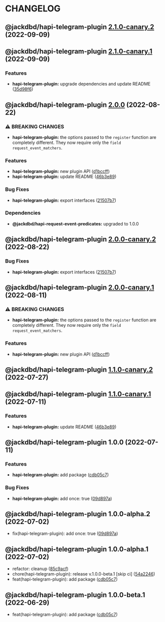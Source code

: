 # CHANGELOG

## @jackdbd/hapi-telegram-plugin [2.1.0-canary.2](https://github.com/jackdbd/matsuri/compare/@jackdbd/hapi-telegram-plugin@2.1.0-canary.1...@jackdbd/hapi-telegram-plugin@2.1.0-canary.2) (2022-09-09)

## @jackdbd/hapi-telegram-plugin [2.1.0-canary.1](https://github.com/jackdbd/matsuri/compare/@jackdbd/hapi-telegram-plugin@2.0.0...@jackdbd/hapi-telegram-plugin@2.1.0-canary.1) (2022-09-09)


### Features

* **hapi-telegram-plugin:** upgrade dependencies and update README ([35d98f6](https://github.com/jackdbd/matsuri/commit/35d98f6c94f7c57b89ab547bdd21316ac1bf2055))

## @jackdbd/hapi-telegram-plugin [2.0.0](https://github.com/jackdbd/matsuri/compare/@jackdbd/hapi-telegram-plugin@1.0.0...@jackdbd/hapi-telegram-plugin@2.0.0) (2022-08-22)


### ⚠ BREAKING CHANGES

* **hapi-telegram-plugin:** the options passed to the `register` function are
completely different. They now require only the `field request_event_matchers`.

### Features

* **hapi-telegram-plugin:** new plugin API ([d1bccff](https://github.com/jackdbd/matsuri/commit/d1bccff7ae8d081c839a5d57e0ec75b9aa654366))
* **hapi-telegram-plugin:** update README ([46b3e89](https://github.com/jackdbd/matsuri/commit/46b3e8960c0d210bd7cdedf54bf240bea3933cd7))


### Bug Fixes

* **hapi-telegram-plugin:** export interfaces ([21507b7](https://github.com/jackdbd/matsuri/commit/21507b7416919ee037221b29eeb41d8002b82787))



### Dependencies

* **@jackdbd/hapi-request-event-predicates:** upgraded to 1.0.0

## @jackdbd/hapi-telegram-plugin [2.0.0-canary.2](https://github.com/jackdbd/matsuri/compare/@jackdbd/hapi-telegram-plugin@2.0.0-canary.1...@jackdbd/hapi-telegram-plugin@2.0.0-canary.2) (2022-08-22)


### Bug Fixes

* **hapi-telegram-plugin:** export interfaces ([21507b7](https://github.com/jackdbd/matsuri/commit/21507b7416919ee037221b29eeb41d8002b82787))

## @jackdbd/hapi-telegram-plugin [2.0.0-canary.1](https://github.com/jackdbd/matsuri/compare/@jackdbd/hapi-telegram-plugin@1.1.0-canary.2...@jackdbd/hapi-telegram-plugin@2.0.0-canary.1) (2022-08-11)


### ⚠ BREAKING CHANGES

* **hapi-telegram-plugin:** the options passed to the `register` function are
completely different. They now require only the `field request_event_matchers`.

### Features

* **hapi-telegram-plugin:** new plugin API ([d1bccff](https://github.com/jackdbd/matsuri/commit/d1bccff7ae8d081c839a5d57e0ec75b9aa654366))

## @jackdbd/hapi-telegram-plugin [1.1.0-canary.2](https://github.com/jackdbd/matsuri/compare/@jackdbd/hapi-telegram-plugin@1.1.0-canary.1...@jackdbd/hapi-telegram-plugin@1.1.0-canary.2) (2022-07-27)

## @jackdbd/hapi-telegram-plugin [1.1.0-canary.1](https://github.com/jackdbd/matsuri/compare/@jackdbd/hapi-telegram-plugin@1.0.0...@jackdbd/hapi-telegram-plugin@1.1.0-canary.1) (2022-07-11)


### Features

* **hapi-telegram-plugin:** update README ([46b3e89](https://github.com/jackdbd/matsuri/commit/46b3e8960c0d210bd7cdedf54bf240bea3933cd7))

## @jackdbd/hapi-telegram-plugin 1.0.0 (2022-07-11)


### Features

* **hapi-telegram-plugin:** add package ([cdb05c7](https://github.com/jackdbd/matsuri/commit/cdb05c7867637075f9618983cf378c01e61c4945))


### Bug Fixes

* **hapi-telegram-plugin:** add once: true ([09d897a](https://github.com/jackdbd/matsuri/commit/09d897a837ab66f375658656c2218ecd3dc69470))

## @jackdbd/hapi-telegram-plugin 1.0.0-alpha.2 (2022-07-02)

* fix(hapi-telegram-plugin): add once: true ([09d897a](https://github.com/jackdbd/matsuri/commit/09d897a))

## @jackdbd/hapi-telegram-plugin 1.0.0-alpha.1 (2022-07-02)

* refactor: cleanup ([85c9acf](https://github.com/jackdbd/matsuri/commit/85c9acf))
* chore(hapi-telegram-plugin): release v.1.0.0-beta.1 [skip ci] ([54a2246](https://github.com/jackdbd/matsuri/commit/54a2246))
* feat(hapi-telegram-plugin): add package ([cdb05c7](https://github.com/jackdbd/matsuri/commit/cdb05c7))

## @jackdbd/hapi-telegram-plugin 1.0.0-beta.1 (2022-06-29)

* feat(hapi-telegram-plugin): add package ([cdb05c7](https://github.com/jackdbd/matsuri/commit/cdb05c7))
